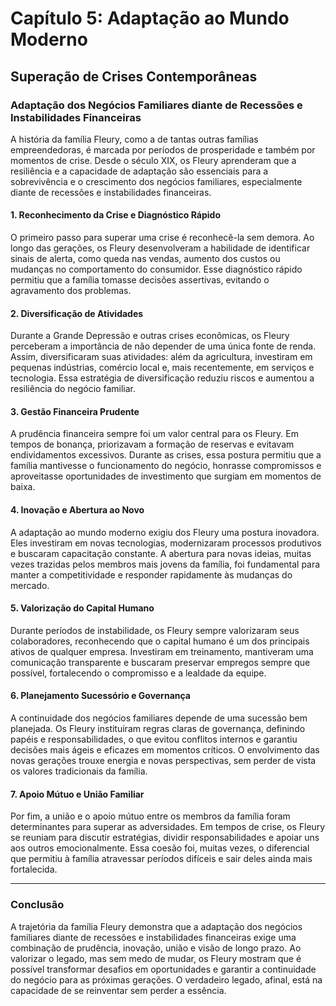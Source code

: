 # Capítulo 5: Adaptação ao Mundo Moderno

## Superação de Crises Contemporâneas

### Adaptação dos Negócios Familiares diante de Recessões e Instabilidades Financeiras

A história da família Fleury, como a de tantas outras famílias empreendedoras, é marcada por períodos de prosperidade e também por momentos de crise. Desde o século XIX, os Fleury aprenderam que a resiliência e a capacidade de adaptação são essenciais para a sobrevivência e o crescimento dos negócios familiares, especialmente diante de recessões e instabilidades financeiras.

#### 1. **Reconhecimento da Crise e Diagnóstico Rápido**

O primeiro passo para superar uma crise é reconhecê-la sem demora. Ao longo das gerações, os Fleury desenvolveram a habilidade de identificar sinais de alerta, como queda nas vendas, aumento dos custos ou mudanças no comportamento do consumidor. Esse diagnóstico rápido permitiu que a família tomasse decisões assertivas, evitando o agravamento dos problemas.

#### 2. **Diversificação de Atividades**

Durante a Grande Depressão e outras crises econômicas, os Fleury perceberam a importância de não depender de uma única fonte de renda. Assim, diversificaram suas atividades: além da agricultura, investiram em pequenas indústrias, comércio local e, mais recentemente, em serviços e tecnologia. Essa estratégia de diversificação reduziu riscos e aumentou a resiliência do negócio familiar.

#### 3. **Gestão Financeira Prudente**

A prudência financeira sempre foi um valor central para os Fleury. Em tempos de bonança, priorizavam a formação de reservas e evitavam endividamentos excessivos. Durante as crises, essa postura permitiu que a família mantivesse o funcionamento do negócio, honrasse compromissos e aproveitasse oportunidades de investimento que surgiam em momentos de baixa.

#### 4. **Inovação e Abertura ao Novo**

A adaptação ao mundo moderno exigiu dos Fleury uma postura inovadora. Eles investiram em novas tecnologias, modernizaram processos produtivos e buscaram capacitação constante. A abertura para novas ideias, muitas vezes trazidas pelos membros mais jovens da família, foi fundamental para manter a competitividade e responder rapidamente às mudanças do mercado.

#### 5. **Valorização do Capital Humano**

Durante períodos de instabilidade, os Fleury sempre valorizaram seus colaboradores, reconhecendo que o capital humano é um dos principais ativos de qualquer empresa. Investiram em treinamento, mantiveram uma comunicação transparente e buscaram preservar empregos sempre que possível, fortalecendo o compromisso e a lealdade da equipe.

#### 6. **Planejamento Sucessório e Governança**

A continuidade dos negócios familiares depende de uma sucessão bem planejada. Os Fleury instituíram regras claras de governança, definindo papéis e responsabilidades, o que evitou conflitos internos e garantiu decisões mais ágeis e eficazes em momentos críticos. O envolvimento das novas gerações trouxe energia e novas perspectivas, sem perder de vista os valores tradicionais da família.

#### 7. **Apoio Mútuo e União Familiar**

Por fim, a união e o apoio mútuo entre os membros da família foram determinantes para superar as adversidades. Em tempos de crise, os Fleury se reuniam para discutir estratégias, dividir responsabilidades e apoiar uns aos outros emocionalmente. Essa coesão foi, muitas vezes, o diferencial que permitiu à família atravessar períodos difíceis e sair deles ainda mais fortalecida.

---

### **Conclusão**

A trajetória da família Fleury demonstra que a adaptação dos negócios familiares diante de recessões e instabilidades financeiras exige uma combinação de prudência, inovação, união e visão de longo prazo. Ao valorizar o legado, mas sem medo de mudar, os Fleury mostram que é possível transformar desafios em oportunidades e garantir a continuidade do negócio para as próximas gerações. O verdadeiro legado, afinal, está na capacidade de se reinventar sem perder a essência.